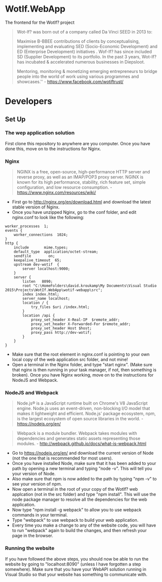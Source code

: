 # WotIf.WebApp
The frontend for the WotIf? project

> Wot-If? was born out of a company called Da Vinci SEED in 2013 to:
> 
> Maximise B-BBEE contributions of clients by conceptualising, implementing and evaluating SED (Socio-Economic Development) and ED (Enterprise Development) initiatives . Wof-If? has since included SD (Supplier Development) to its portfolio. In the past 3 years, Wot-If? has incubated & accelerated numerous businesses in Diepsloot.
> 
> Mentoring, monitoring & monetizing emerging entrepreneurs to bridge people into the world of work using various programmes and showcases.'' - https://www.facebook.com/wotiftrust/

# Developers
## Set Up
### The wep application solution
First clone this repository to anywhere are you computer. Once you have done this, move on to the instructions for Nginx.

### Nginx
> NGINX is a free, open-source, high-performance HTTP server and reverse proxy, as well as an IMAP/POP3 proxy server. NGINX is known for its high performance, stability, rich feature set, simple configuration, and low resource consumption. - https://www.nginx.com/resources/wiki/

+ First go to http://nginx.org/en/download.html and download the latest stable version of Nginx.
+ Once you have unzipped Nginx, go to the conf folder, and edit nginx.conf to look like the following:
```
worker_processes  1;
events {
    worker_connections  1024;
}
http {
    include       mime.types;
    default_type  application/octet-stream;
    sendfile        on;
    keepalive_timeout  65;
    upstream dev-wotif  {
        server localhost:9000;
    }
    server {
        listen   8090;
        root "C:\HomeFolders\david.kroukamp\My Documents\Visual Studio 2015\Projects\WotIf.WebApp\wotif-webapp\src";
        index index.html;
        server_name localhost;
        location / {
            try_files $uri /index.html;
        }
        location /api {
            proxy_set_header X-Real-IP  $remote_addr;
            proxy_set_header X-Forwarded-For $remote_addr;
            proxy_set_header Host $host;
            proxy_pass http://dev-wotif;
        }
    }
}
```
+ Make sure that the root element in nginx.conf is pointing to your own local copy of the web application src folder, and not mine!
+ Open a terminal in the Nginx folder, and type "start nginx". (Make sure that nginx is then running in your task manager, if not, then something is broken).
Once you have Nginx working, move on to the instructions for NodeJS and Webpack.

### NodeJS and Webpack
>Node.js® is a JavaScript runtime built on Chrome's V8 JavaScript engine. Node.js uses an event-driven, non-blocking I/O model that makes it lightweight and efficient. Node.js' package ecosystem, npm, is the largest ecosystem of open source libraries in the world. - https://nodejs.org/en/

> Webpack is a module bundler.
> Webpack takes modules with dependencies and generates static assets representing those modules. - http://webpack.github.io/docs/what-is-webpack.html

+ Go to https://nodejs.org/en/ and download the current version of Node (not the one that is recommended for most users).
+ Once you have installed Node, make sure that it has been added to your path by opening a new terminal and typing "node -v". This will tell you your version of Node.
+ Also make sure that npm is now added to the path by typing "npm -v" to see your version of npm.
+ Now open a terminal in the root of your copy of the WotIf? web applcation (not in the src folder) and type "npm install". This will use the node package manager to resolve all the dependencies for the web application.
+ Now type "npm install -g webpack" to allow you to use webpack commands in your terminal.
+ Type "webpack" to use webpack to build your web application.
+ Every time you make a change to any of the website code, you will have to run "webpack" again to build the changes, and then refresh your page in the browser.

### Running the website
If you have followed the above steps, you should now be able to run the website by going to "localhost:8090" (unless I have forgotten a step somewhere). Make sure that you have your WebAPI solution running in Visual Studio so that your website has something to communicate with.